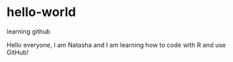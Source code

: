 # hello-world
learning github

Hello everyone, I am Natasha and I am learning how to code with R and use GitHub!
